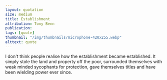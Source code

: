 ```yaml
---
layout: quotation
size: medium
title: Establishment
attribution: Tony Benn
publication:
tags: [quote]
thumbnail: "/img/thumbnails/microphone-420x255.webp"
alttext: quote
---
```


I don't think people realise how the establishment became established.
It simply stole the land and property off the poor, surrounded
themselves with weak minded sycophants for protection, gave themselves
titles and have been wielding power ever since.
